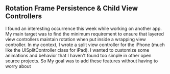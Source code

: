 Rotation Frame Persistence & Child View Controllers
---------------------------------------------------

I found an interesting occurrence this week while working on another app. My main target was to find the minimum requirement to ensure that layered view controllers maintain rotation when put inside a wrapping view controller. In my context, I wrote a split view controller for the iPhone (much like the UISplitController class for iPad). I wanted to customize some animations and behavior that I haven't found too simple in other open source projects. So My goal was to add these features without having to worry about 
